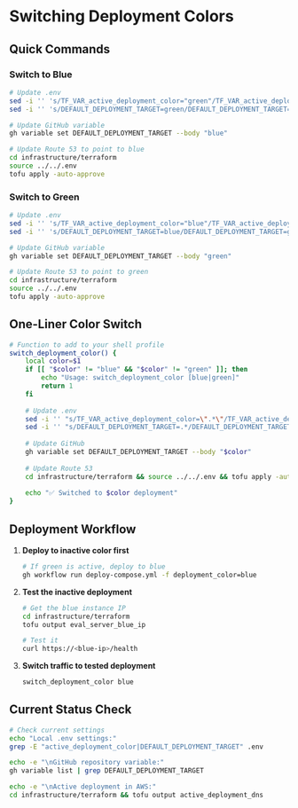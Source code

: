 # Switching Deployment Colors

## Quick Commands

### Switch to Blue
```bash
# Update .env
sed -i '' 's/TF_VAR_active_deployment_color="green"/TF_VAR_active_deployment_color="blue"/' .env
sed -i '' 's/DEFAULT_DEPLOYMENT_TARGET=green/DEFAULT_DEPLOYMENT_TARGET=blue/' .env

# Update GitHub variable
gh variable set DEFAULT_DEPLOYMENT_TARGET --body "blue"

# Update Route 53 to point to blue
cd infrastructure/terraform
source ../../.env
tofu apply -auto-approve
```

### Switch to Green
```bash
# Update .env
sed -i '' 's/TF_VAR_active_deployment_color="blue"/TF_VAR_active_deployment_color="green"/' .env
sed -i '' 's/DEFAULT_DEPLOYMENT_TARGET=blue/DEFAULT_DEPLOYMENT_TARGET=green/' .env

# Update GitHub variable
gh variable set DEFAULT_DEPLOYMENT_TARGET --body "green"

# Update Route 53 to point to green
cd infrastructure/terraform
source ../../.env
tofu apply -auto-approve
```

## One-Liner Color Switch

```bash
# Function to add to your shell profile
switch_deployment_color() {
    local color=$1
    if [[ "$color" != "blue" && "$color" != "green" ]]; then
        echo "Usage: switch_deployment_color [blue|green]"
        return 1
    fi
    
    # Update .env
    sed -i '' "s/TF_VAR_active_deployment_color=\".*\"/TF_VAR_active_deployment_color=\"$color\"/" .env
    sed -i '' "s/DEFAULT_DEPLOYMENT_TARGET=.*/DEFAULT_DEPLOYMENT_TARGET=$color/" .env
    
    # Update GitHub
    gh variable set DEFAULT_DEPLOYMENT_TARGET --body "$color"
    
    # Update Route 53
    cd infrastructure/terraform && source ../../.env && tofu apply -auto-approve && cd ../..
    
    echo "✅ Switched to $color deployment"
}
```

## Deployment Workflow

1. **Deploy to inactive color first**
   ```bash
   # If green is active, deploy to blue
   gh workflow run deploy-compose.yml -f deployment_color=blue
   ```

2. **Test the inactive deployment**
   ```bash
   # Get the blue instance IP
   cd infrastructure/terraform
   tofu output eval_server_blue_ip
   
   # Test it
   curl https://<blue-ip>/health
   ```

3. **Switch traffic to tested deployment**
   ```bash
   switch_deployment_color blue
   ```

## Current Status Check

```bash
# Check current settings
echo "Local .env settings:"
grep -E "active_deployment_color|DEFAULT_DEPLOYMENT_TARGET" .env

echo -e "\nGitHub repository variable:"
gh variable list | grep DEFAULT_DEPLOYMENT_TARGET

echo -e "\nActive deployment in AWS:"
cd infrastructure/terraform && tofu output active_deployment_dns
```